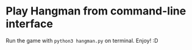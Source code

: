 # Play Hangman from command-line interface

Run the game with `python3 hangman.py` on terminal. Enjoy! :D
